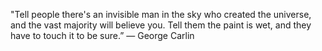 ---
---

"Tell people there's an invisible man in the sky who created the universe, and the vast majority will believe you. Tell them the paint is wet, and they have to touch it to be sure.”
― George Carlin

